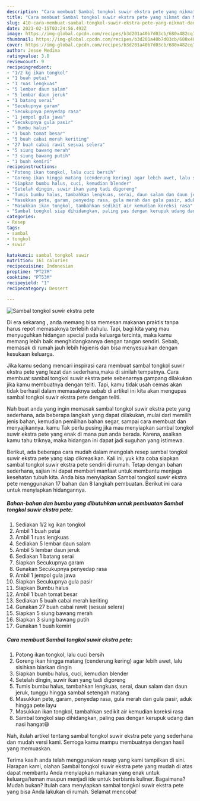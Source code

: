 ```yaml
---
description: "Cara membuat Sambal tongkol suwir ekstra pete yang nikmat dan Mudah Dibuat"
title: "Cara membuat Sambal tongkol suwir ekstra pete yang nikmat dan Mudah Dibuat"
slug: 410-cara-membuat-sambal-tongkol-suwir-ekstra-pete-yang-nikmat-dan-mudah-dibuat
date: 2021-02-15T03:24:56.492Z
image: https://img-global.cpcdn.com/recipes/b3d201a40b7d03cb/680x482cq70/sambal-tongkol-suwir-ekstra-pete-foto-resep-utama.jpg
thumbnail: https://img-global.cpcdn.com/recipes/b3d201a40b7d03cb/680x482cq70/sambal-tongkol-suwir-ekstra-pete-foto-resep-utama.jpg
cover: https://img-global.cpcdn.com/recipes/b3d201a40b7d03cb/680x482cq70/sambal-tongkol-suwir-ekstra-pete-foto-resep-utama.jpg
author: Jesse Medina
ratingvalue: 3.8
reviewcount: 9
recipeingredient:
- "1/2 kg ikan tongkol"
- "1 buah petai"
- "1 ruas lengkuas"
- "5 lembar daun salam"
- "5 lembar daun jeruk"
- "1 batang serai"
- "Secukupnya garam"
- "Secukupnya penyedap rasa"
- "1 jempol gula jawa"
- "Secukupnya gula pasir"
- " Bumbu halus"
- "1 buah tomat besar"
- "5 buah cabai merah keriting"
- "27 buah cabai rawit sesuai selera"
- "5 siung bawang merah"
- "3 siung bawang putih"
- "1 buah kemiri"
recipeinstructions:
- "Potong ikan tongkol, lalu cuci bersih"
- "Goreng ikan hingga matang (cenderung kering) agar lebih awet, lalu sisihkan biarkan dingin"
- "Siapkan bumbu halus, cuci, kemudian blender"
- "Setelah dingin, suwir ikan yang tadi digoreng"
- "Tumis bumbu halus, tambahkan lengkuas, serai, daun salam dan daun jeruk, tunggu hingga sambal setengah matang"
- "Masukkan pete, garam, penyedap rasa, gula merah dan gula pasir, aduk hingga pete layu"
- "Masukkan ikan tongkol, tambahkan sedikit air kemudian koreksi rasa"
- "Sambal tongkol siap dihidangkan, paling pas dengan kerupuk udang dan nasi hangat😄"
categories:
- Resep
tags:
- sambal
- tongkol
- suwir

katakunci: sambal tongkol suwir 
nutrition: 161 calories
recipecuisine: Indonesian
preptime: "PT27M"
cooktime: "PT53M"
recipeyield: "1"
recipecategory: Dessert

---
```



![Sambal tongkol suwir ekstra pete](https://img-global.cpcdn.com/recipes/b3d201a40b7d03cb/680x482cq70/sambal-tongkol-suwir-ekstra-pete-foto-resep-utama.jpg)

Di era  sekarang , anda memang bisa memesan makanan praktis tanpa harus repot memasaknya terlebih dahulu. Tapi, bagi kita yang mau menyuguhkan hidangan special pada keluarga tercinta, maka kamu memang lebih baik menghidangkannya dengan tangan sendiri. Sebab, memasak di rumah jauh lebih higienis dan bisa menyesuaikan dengan kesukaan keluarga.

Jika kamu sedang mencari inspirasi cara membuat sambal tongkol suwir ekstra pete yang lezat dan sederhana,maka di sinilah tempatnya. Cara membuat sambal tongkol suwir ekstra pete  sebenarnya gampang dilakukan jika kamu membuatnya dengan teliti. Tapi, kamu tidak usah cemas akan tidak berhasil dalam memasaknya 
sebab di artikel ini kita akan mengupas sambal tongkol suwir ekstra pete dengan teliti.  



Nah buat anda yang ingin memasak sambal tongkol suwir ekstra pete yang sederhana, ada beberapa langkah yang dapat dilakukan, mulai dari memilih jenis bahan, kemudian pemilihan bahan segar, sampai cara membuat dan menyajikannya. kamu Tak perlu pusing jika mau menyiapkan sambal tongkol suwir ekstra pete yang enak di mana pun anda berada. Karena, asalkan kamu  tahu triknya, maka hidangan ini dapat jadi suguhan yang istimewa.

Berikut, ada beberapa cara mudah dalam mengolah resep sambal tongkol suwir ekstra pete yang siap dikreasikan. Kali ini, yuk kita coba siapkan sambal tongkol suwir ekstra pete sendiri di rumah. Tetap dengan bahan sederhana, sajian ini dapat memberi manfaat untuk membantu menjaga kesehatan tubuh kita. Anda bisa menyiapkan Sambal tongkol suwir ekstra pete menggunakan 17 bahan dan 8 langkah pembuatan. Berikut ini cara untuk menyiapkan hidangannya.

<!--inarticleads1-->

##### Bahan-bahan dan bumbu yang dibutuhkan untuk pembuatan Sambal tongkol suwir ekstra pete:

1. Sediakan 1/2 kg ikan tongkol
1. Ambil 1 buah petai
1. Ambil 1 ruas lengkuas
1. Sediakan 5 lembar daun salam
1. Ambil 5 lembar daun jeruk
1. Sediakan 1 batang serai
1. Siapkan Secukupnya garam
1. Gunakan Secukupnya penyedap rasa
1. Ambil 1 jempol gula jawa
1. Siapkan Secukupnya gula pasir
1. Siapkan  Bumbu halus
1. Ambil 1 buah tomat besar
1. Sediakan 5 buah cabai merah keriting
1. Gunakan 27 buah cabai rawit (sesuai selera)
1. Siapkan 5 siung bawang merah
1. Siapkan 3 siung bawang putih
1. Gunakan 1 buah kemiri




<!--inarticleads2-->

##### Cara membuat Sambal tongkol suwir ekstra pete:

1. Potong ikan tongkol, lalu cuci bersih
1. Goreng ikan hingga matang (cenderung kering) agar lebih awet, lalu sisihkan biarkan dingin
1. Siapkan bumbu halus, cuci, kemudian blender
1. Setelah dingin, suwir ikan yang tadi digoreng
1. Tumis bumbu halus, tambahkan lengkuas, serai, daun salam dan daun jeruk, tunggu hingga sambal setengah matang
1. Masukkan pete, garam, penyedap rasa, gula merah dan gula pasir, aduk hingga pete layu
1. Masukkan ikan tongkol, tambahkan sedikit air kemudian koreksi rasa
1. Sambal tongkol siap dihidangkan, paling pas dengan kerupuk udang dan nasi hangat😄




Nah, itulah artikel tentang  sambal tongkol suwir ekstra pete  yang sederhana dan mudah versi kami. Semoga kamu mampu membuatnya dengan hasil yang memuaskan. 

Terima kasih anda telah menggunakan resep yang kami tampilkan di sini. Harapan kami, olahan  Sambal tongkol suwir ekstra pete yang mudah di atas dapat membantu Anda menyiapkan makanan yang enak untuk keluarga/teman maupun menjadi ide untuk berbisnis kuliner. Bagaimana? Mudah bukan? Itulah cara menyiapkan sambal tongkol suwir ekstra pete yang bisa Anda lakukan di rumah. Selamat mencoba!

